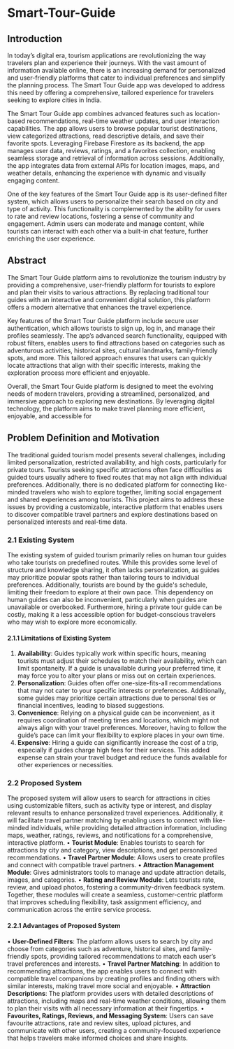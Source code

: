 # Smart-Tour-Guide


## Introduction


In today’s digital era, tourism applications are revolutionizing the way travelers plan and experience their journeys. With the vast amount of information available online, there is an increasing demand for personalized and user-friendly platforms that cater to individual preferences and simplify the planning process. The Smart Tour Guide app was developed to address this need by offering a comprehensive, tailored experience for travelers seeking to explore cities in India.

The Smart Tour Guide app combines advanced features such as location-based recommendations, real-time weather updates, and user interaction capabilities. The app allows users to browse popular tourist destinations, view categorized attractions, read descriptive details, and save their favorite spots. Leveraging Firebase Firestore as its backend, the app manages user data, reviews, ratings, and a favorites collection, enabling seamless storage and retrieval of information across sessions. Additionally, the app integrates data from external APIs for location images, maps, and weather details, enhancing the experience with dynamic and visually engaging content.

One of the key features of the Smart Tour Guide app is its user-defined filter system, which allows users to personalize their search based on city and type of activity. This functionality is complemented by the ability for users to rate and review locations, fostering a sense of community and engagement. Admin users can moderate and manage content, while tourists can interact with each other via a built-in chat feature, further enriching the user experience.

## Abstract


The Smart Tour Guide platform aims to revolutionize the tourism industry by providing a comprehensive, user-friendly platform for tourists to explore and plan their visits to various attractions. By replacing traditional tour guides with an interactive and convenient digital solution, this platform offers a modern alternative that enhances the travel experience. 

Key features of the Smart Tour Guide platform include secure user authentication, which allows tourists to sign up, log in, and manage their profiles seamlessly. The app’s advanced search functionality, equipped with robust filters, enables users to find attractions based on categories such as adventurous activities, historical sites, cultural landmarks, family-friendly spots, and more. This tailored approach ensures that users can quickly locate attractions that align with their specific interests, making the exploration process more efficient and enjoyable. 

Overall, the Smart Tour Guide platform is designed to meet the evolving needs of modern travelers, providing a streamlined, personalized, and immersive approach to exploring new destinations. By leveraging digital technology, the platform aims to make travel planning more efficient, enjoyable, and accessible for 


## Problem Definition and Motivation

The traditional guided tourism model presents several challenges, including limited personalization, restricted availability, and high costs, particularly for private tours. Tourists seeking specific attractions often face difficulties as guided tours usually adhere to fixed routes that may not align with individual preferences. Additionally, there is no dedicated platform for connecting like-minded travelers who wish to explore together, limiting social engagement and shared experiences among tourists. This project aims to address these issues by providing a customizable, interactive platform that enables users to discover compatible travel partners and explore destinations based on personalized interests and real-time data.

### 2.1 Existing System
The existing system of guided tourism primarily relies on human tour guides who take tourists on predefined routes. While this provides some level of structure and knowledge sharing, it often lacks personalization, as guides may prioritize popular spots rather than tailoring tours to individual preferences. Additionally, tourists are bound by the guide's schedule, limiting their freedom to explore at their own pace. This dependency on human guides can also be inconvenient, particularly when guides are unavailable or overbooked. Furthermore, hiring a private tour guide can be costly, making it a less accessible option for budget-conscious travelers who may wish to explore more economically.

#### 2.1.1 Limitations of Existing System
1.	**Availability**: Guides typically work within specific hours, meaning tourists must adjust their schedules to match their availability, which can limit spontaneity. If a guide is unavailable during your preferred time, it may force you to alter your plans or miss out on certain experiences.
2.	**Personalization**: Guides often offer one-size-fits-all recommendations that may not cater to your specific interests or preferences. Additionally, some guides may prioritize certain attractions due to personal ties or financial incentives, leading to biased suggestions.
3.	**Convenience**: Relying on a physical guide can be inconvenient, as it requires coordination of meeting times and locations, which might not always align with your travel preferences. Moreover, having to follow the guide’s pace can limit your flexibility to explore places in your own time.
4.	**Expensive**: Hiring a guide can significantly increase the cost of a trip, especially if guides charge high fees for their services. This added expense can strain your travel budget and reduce the funds available for other experiences or necessities.
### 2.2	 Proposed System
The proposed system will allow users to search for attractions in cities using customizable filters, such as activity type or interest, and display relevant results to enhance personalized travel experiences. Additionally, it will facilitate travel partner matching by enabling users to connect with like-minded individuals, while providing detailed attraction information, including maps, weather, ratings, reviews, and notifications for a comprehensive, interactive platform.
•	**Tourist Module**: Enables tourists to search for attractions by city and category, view descriptions, and get personalized recommendations.
•	**Travel Partner Module**: Allows users to create profiles and connect with compatible travel partners.
•	**Attraction Management Module**: Gives administrators tools to manage and update attraction details, images, and categories.
•	**Rating and Review Module**: Lets tourists rate, review, and upload photos, fostering a community-driven feedback system.
Together, these modules will create a seamless, customer-centric platform that improves scheduling flexibility, task assignment efficiency, and communication across the entire service process.
#### 2.2.1 Advantages of Proposed System
•  **User-Defined Filters**:
The platform allows users to search by city and choose from categories such as adventure, historical sites, and family-friendly spots, providing tailored recommendations to match each user’s travel preferences and interests.
•  **Travel Partner Matching**:
In addition to recommending attractions, the app enables users to connect with compatible travel companions by creating profiles and finding others with similar interests, making travel more social and enjoyable.
•  **Attraction Descriptions**:
The platform provides users with detailed descriptions of attractions, including maps and real-time weather conditions, allowing them to plan their visits with all necessary information at their fingertips.
•  **Favourites, Ratings, Reviews, and Messaging System**:
Users can save favourite attractions, rate and review sites, upload pictures, and communicate with other users, creating a community-focused experience that helps travelers make informed choices and share insights.
